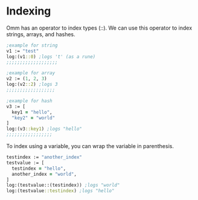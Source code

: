 # Indexing

Omm has an operator to index types (::). We can use this operator to index strings, arrays, and hashes.

```clojure
;example for string
v1 := "test"
log:(v1::0) ;logs 't' (as a rune)
;;;;;;;;;;;;;;;;;;;

;example for array
v2 := (1, 2, 3)
log:(v2::2) ;logs 3
;;;;;;;;;;;;;;;;;;

;example for hash
v3 := [
  key1 = "hello",
  "key2" = "world"
]
log:(v3::key1) ;logs "hello"
;;;;;;;;;;;;;;;;;
```

To index using a variable, you can wrap the variable in parenthesis.

```clojure
testindex := "another_index"
testvalue := [
  testindex = "hello",
  another_index = "world",
]
log:(testvalue::(testindex)) ;logs "world"
log:(testvalue::testindex) ;logs "hello"
```
